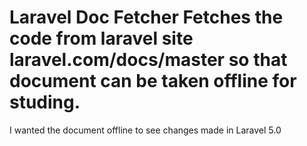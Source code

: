 # Laravel Doc Fetcher Fetches the code from laravel site laravel.com/docs/master so that document can be taken offline for studing.

I wanted the document offline to see changes made in Laravel 5.0
